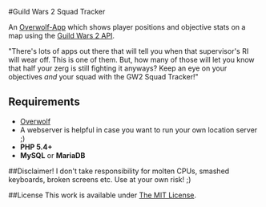#Guild Wars 2 Squad Tracker

An [Overwolf-App](http://www.overwolf.com/) which shows player positions and objective stats on a map using the [Guild Wars 2 API](http://wiki.guildwars2.com/wiki/API).

"There's lots of apps out there that will tell you when that supervisor's RI will wear off. This is one of them.
But, how many of those will let you know that half your zerg is still fighting it anyways?
Keep an eye on your objectives *and* your squad with the GW2 Squad Tracker!"

## Requirements
- [Overwolf](http://www.overwolf.com/)
- A webserver is helpful in case you want to run your own location server ;)
- **PHP 5.4+**
- **MySQL** or **MariaDB**

##Disclaimer!
I don't take responsibility for molten CPUs, smashed keyboards, broken screens etc. Use at your own risk! ;)

##License
This work is available under [The MIT License](http://opensource.org/licenses/mit-license.php).
